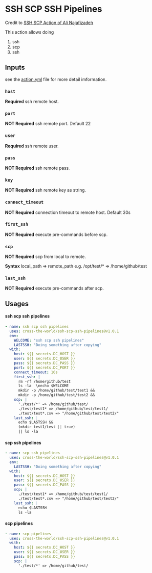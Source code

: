 # SSH SCP SSH Pipelines

Credit to [SSH SCP Action of Ali Najafizadeh](https://github.com/alinz/ssh-scp-action)

This action allows doing 
1. ssh
2. scp
3. ssh

## Inputs
see the [action.yml](./action.yml) file for more detail imformation.

### `host`

**Required** ssh remote host.

### `port`

**NOT Required** ssh remote port. Default 22

### `user`

**Required** ssh remote user.

### `pass`

**NOT Required** ssh remote pass.

### `key`

**NOT Required** ssh remote key as string.

### `connect_timeout`

**NOT Required** connection timeout to remote host. Default 30s

### `first_ssh`

**NOT Required** execute pre-commands before scp.

### `scp`

**NOT Required** scp from local to remote.

**Syntax**
local_path => remote_path
e.g.
/opt/test/* => /home/github/test

### `last_ssh`

**NOT Required** execute pre-commands after scp.


## Usages

#### ssh scp ssh pipelines
```yaml
- name: ssh scp ssh pipelines
  uses: cross-the-world/ssh-scp-ssh-pipelines@v1.0.1
  env:
    WELCOME: "ssh scp ssh pipelines"
    LASTSSH: "Doing something after copying"
  with:
    host: ${{ secrets.DC_HOST }}
    user: ${{ secrets.DC_USER }}
    pass: ${{ secrets.DC_PASS }}
    port: ${{ secrets.DC_PORT }}
    connect_timeout: 10s
    first_ssh: |
      rm -rf /home/github/test
      ls -la  \necho $WELCOME 
      mkdir -p /home/github/test/test1 && 
      mkdir -p /home/github/test/test2 &&
    scp: |
      './test/*' => /home/github/test/
      ./test/test1* => /home/github/test/test1/
      ./test/test*.csv => "/home/github/test/test2/"
    last_ssh: |
      echo $LASTSSH && 
      (mkdir test1/test || true)
      || ls -la
```

#### scp ssh pipelines
```yaml
- name: scp ssh pipelines
  uses: cross-the-world/ssh-scp-ssh-pipelines@v1.0.1
  env:
    LASTSSH: "Doing something after copying"
  with:
    host: ${{ secrets.DC_HOST }}
    user: ${{ secrets.DC_USER }}
    pass: ${{ secrets.DC_PASS }}
    scp: |
      ./test/test1* => /home/github/test/test1/
      ./test/test*.csv => "/home/github/test/test2/"
    last_ssh: |
      echo $LASTSSH 
      ls -la
```

#### scp pipelines
```yaml
- name: scp pipelines
  uses: cross-the-world/ssh-scp-ssh-pipelines@v1.0.1
  with:
    host: ${{ secrets.DC_HOST }}
    user: ${{ secrets.DC_USER }}
    pass: ${{ secrets.DC_PASS }}
    scp: |
      './test/*' => /home/github/test/
```

  
